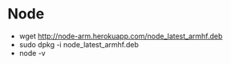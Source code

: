 # Node
- wget http://node-arm.herokuapp.com/node_latest_armhf.deb 
- sudo dpkg -i node_latest_armhf.deb
- node -v
